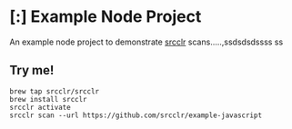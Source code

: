 # [:] Example Node Project

An example node project to demonstrate [srcclr](https://www.srsscclr.com) scans.....,ssdsdsdssss
ss
## Try me!

```
brew tap srcclr/srcclr
brew install srcclr
srcclr activate
srcclr scan --url https://github.com/srcclr/example-javascript
```
